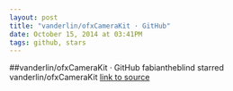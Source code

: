 ```yaml
---
layout: post
title: "vanderlin/ofxCameraKit · GitHub"
date: October 15, 2014 at 03:41PM
tags: github, stars
---
```

##vanderlin/ofxCameraKit · GitHub
fabiantheblind starred vanderlin/ofxCameraKit
[link to source](http://ift.tt/1sLPrB4) 
